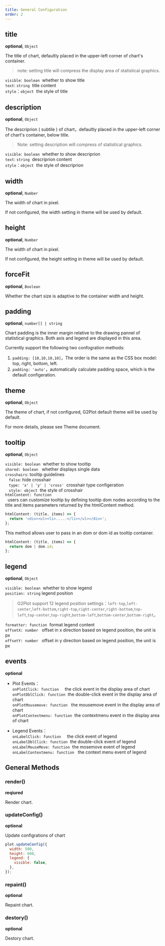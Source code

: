 ```yaml
---
title: General Configuration
order: 2
---
```


## title

**optional**, `Object`

The title of chart, defaultly placed in the upper-left corner of chart's container.

> note: setting title will compress the display area of statistical graphics.

`visible`:  `boolean`  whether to show title<br />
`text`: `string`  title content<br />
`style`：`object`  the style of title

## description

**optional**, `Object`

The descriprion ( subtile ) of chart，defaultly placed in the upper-left corner of chart's container, below title.

> Note: setting description will compress of statistical graphics.

`visible`:  `boolean`  whether to show descriprion<br />
`text`: `string`  descriprion content<br />
`style`：`object`  the style of descriprion

## width

**optional**, `Number`

The width of chart in pixel.

If not configured, the width setting in theme will be used by default.

## height

**optional**, `Number`

The width of chart in pixel.

If not configured, the height setting in theme will be used by default.

## forceFit

**optional**, `Boolean`

Whether the chart size is adaptive to the container width and height.

## padding

**optional**, `number[] | string`

Chart padding is the inner margin relative to the drawing pannel of statistical graphics. Both axis and legend are displayed in this area.

Currently support the following two confogration methods:

1. `padding: [10,10,10,10]`，The order is the same as the CSS box model: top, right, bottom, left.
1. `padding: 'auto'`，automatically calculate padding space, which is the default configeration.

## theme

**optional**, `Object`

The theme of chart, if not configured, G2Plot default theme will be used by default.

For more details, please see Theme document.

## tooltip

**optional**, `Object`

`visible: boolean`  whether to show tooltip<br />
`shared: boolean`   whether displays single data<br />
`crosshairs`: tooltip guidelines<br />   `false`: hide crosshair<br />   `type: 'x' | 'y' | 'cross'`  crosshair type configeration<br />   `style: object`  the style of crosshair<br />
`htmlContent: function`<br />  users can customize tooltip by defining tooltip dom nodes according to the title and items parameters returned by the htmlContent method.

```js
htmlContent: (title, items) => {
  return '<div><ul><li>.....</li></ul></div>';
};
```

This method allows user to pass in an dom or dom id as tooltip container.

```js
htmlContent: (title, items) => {
  return dom | dom.id;
};
```

## legend

**optional**, `Object`

`visible: boolean`  whether to show legend<br />
`position: string` legend position

> G2Plot support 12 legend position settings：`left-top`,`left-center`,`left-bottom`,`right-top`,`right-center`,`right-bottom`,`top-left`,`top-center`,`top-right`,`bottom-left`,`bottom-center`,`bottom-right`。

`formatter: function`  format legend content<br />
`offsetX: number`   offset in x direction based on legend position, the unit is px<br />
`offsetY: number`   offset in y direction based on legend position, the unit is px

## events

**optional**

- Plot Events：<br />
  `onPlotClick: function`     the click event in the display area of chart<br />
  `onPlotDblClick: function`  the double-click event in the display area of chart<br />
  `onPlotMousemove: function`   the mousemove event in the display area of chart<br />
  `onPlotContextmenu: function`  the contextmenu event in the display area of chart

- Legend Events：<br />
  `onLabelClick: function`     the click event of legend<br />
  `onLabelDblClick: function`  the double-click event of legend<br />
  `onLabelMouseMove: function`  the mosemove event of legend<br />
  `onLabelContextmenu: function`   the context menu event of legend

## General Methods

### render()

**reqiured**

Render chart.

### updateConfig()

**optional**

Update configrations of chart

```js
plot.updateConfig({
  width: 500,
  height: 600,
  legend: {
    visible: false,
  },
});
```

### repaint()

**optional**

Repaint chart.

### destory()

**optional**

Destory chart.
